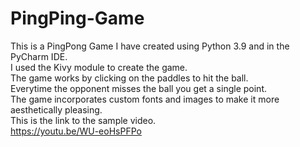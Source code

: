 # PingPing-Game
This is a PingPong Game I have created using Python 3.9 and in the PyCharm IDE.<br />
I used the Kivy module to create the game.<br />
The game works by clicking on the paddles to hit the ball. <br />
Everytime the opponent misses the ball you get a single point. <br />
The game incorporates custom fonts and images to make it more aesthetically pleasing.<br />
This is the link to the sample video. <br />
https://youtu.be/WU-eoHsPFPo 



